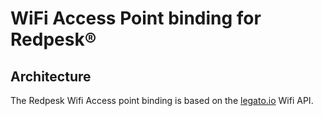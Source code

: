 # WiFi Access Point binding for Redpesk®

## Architecture

The Redpesk Wifi Access point binding is based on the [legato.io](https://legato.io/) Wifi API.
